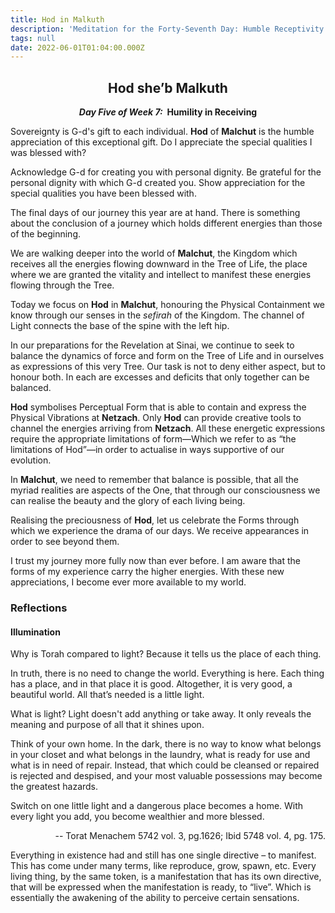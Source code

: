 ```yaml
---
title: Hod in Malkuth
description: 'Meditation for the Forty-Seventh Day: Humble Receptivity'
tags: null
date: 2022-06-01T01:04:00.000Z
---
```


<div style="font-weight: bold; text-align:center">
<h2>Hod she’b Malkuth</h2>
<p><i>Day Five of Week 7:</i>&nbsp;&nbsp;Humility in Receiving</p>

</div>

<div class="abstract">

Sovereignty is G-d's gift to each individual. **Hod** of **Malchut** is the humble appreciation of this exceptional gift. Do I appreciate the special qualities I was blessed with?

Acknowledge G-d for creating you with personal dignity. Be grateful for the personal dignity with which G-d created you. Show appreciation for the special qualities you have been blessed with.

</div>

The final days of our journey this year are at hand. There is something about the conclusion of a journey which holds different energies than those of the beginning.

We are walking deeper into the world of **Malchut**, the Kingdom which receives all the energies flowing downward in the Tree of Life, the place where we are granted the vitality and intellect to manifest these energies flowing through the Tree.

Today we focus on **Hod** in **Malchut**, honouring the Physical Containment we know through our senses in the _sefirah_ of the Kingdom. The channel of Light connects the base of the spine with the left hip.

In our preparations for the Revelation at Sinai, we continue to seek to balance the dynamics of force and form on the Tree of Life and in ourselves as expressions of this very Tree. Our task is not to deny either aspect, but to honour both. In each are excesses and deficits that only together can be balanced.

**Hod** symbolises Perceptual Form that is able to contain and express the Physical Vibrations at **Netzach**. Only **Hod** can provide creative tools to channel the energies arriving from **Netzach**. All these energetic expressions require the appropriate limitations of form&mdash;Which we refer to as “the limitations of Hod”&mdash;in order to actualise in ways supportive of our evolution.

In **Malchut**, we need to remember that balance is possible, that all the myriad realities are aspects of the One, that through our consciousness we can realise the beauty and the glory of each living being.

Realising the preciousness of **Hod**, let us celebrate the Forms through which we experience the drama of our days. We receive appearances in order to see beyond them.

<div class="abstract">

I trust my journey more fully now than ever before. I am aware that the forms of my experience carry the higher energies. With these new appreciations, I become ever more available to my world.

</div>

<h3>Reflections</h3>



<h4>Illumination</h4>

<p>Why is Torah compared to light? Because it tells us the place of each thing.</p>

<p>In truth, there is no need to change the world. Everything is here.
Each thing has a place, and in that place it is good. Altogether, it is very good, a beautiful world. All that’s needed is a little light.</p>

<p>What is light? Light doesn't add anything or take away. It only reveals the meaning and purpose of all that it shines upon.</p>

<p>Think of your own home. In the dark, there is no way to know what belongs in your closet and what belongs in the laundry, what is ready for use and what is in need of repair. Instead, that which could be cleansed or repaired is rejected and despised, and your most valuable possessions may become the greatest hazards.</p>

<p>Switch on one little light and a dangerous place becomes a home. With every light you add, you become wealthier and more blessed.</p>
<p style="text-align: right">-- Torat Menachem 5742 vol. 3, pg.1626; Ibid 5748 vol. 4, pg. 175.</p>

<div class="note">

Everything in existence had and still has one single directive – to manifest. This has come under many terms, like reproduce, grow, spawn, etc. Every living thing, by the same token, is a manifestation that has its own directive, that will be expressed when the manifestation is ready, to “live”. Which is essentially the awakening of the ability to perceive certain sensations.

</div>

